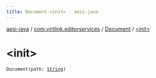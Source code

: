 ```yaml
---
title: Document.<init> - aesi-java
---
```


[aesi-java](../../index.html) / [com.virtlink.editorservices](../index.html) / [Document](index.html) / [&lt;init&gt;](.)

# &lt;init&gt;

`Document(path: `[`String`](https://kotlinlang.org/api/latest/jvm/stdlib/kotlin/-string/index.html)`)`